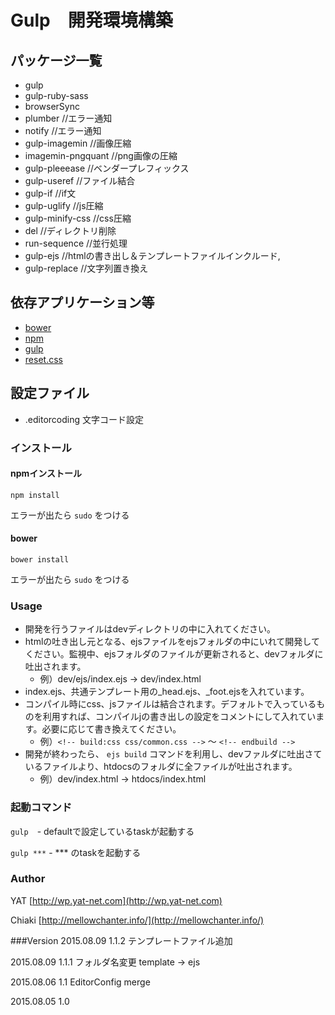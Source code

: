 # Gulp　開発環境構築

## パッケージ一覧
* gulp
* gulp-ruby-sass
* browserSync
* plumber //エラー通知
* notify //エラー通知
* gulp-imagemin //画像圧縮
* imagemin-pngquant //png画像の圧縮
* gulp-pleeease //ベンダープレフィックス
* gulp-useref //ファイル結合
* gulp-if //if文
* gulp-uglify //js圧縮
* gulp-minify-css //css圧縮
* del //ディレクトリ削除
* run-sequence //並行処理
* gulp-ejs //htmlの書き出し＆テンプレートファイルインクルード,
* gulp-replace //文字列置き換え

## 依存アプリケーション等

* [bower](http://bower.io/])
* [npm](https://www.npmjs.com/)
* [gulp](http://gulpjs.com/)
* [reset.css](http://meyerweb.com/eric/tools/css/reset/)

## 設定ファイル

* .editorcoding 文字コード設定


### インストール

#### npmインストール
` npm install `

エラーが出たら `sudo` をつける

#### bower
` bower install `

エラーが出たら `sudo` をつける

### Usage
* 開発を行うファイルはdevディレクトリの中に入れてください。
* htmlの吐き出し元となる、ejsファイルをejsフォルダの中にいれて開発してください。監視中、ejsフォルダのファイルが更新されると、devフォルダに吐出されます。
  * 例）dev/ejs/index.ejs → dev/index.html 
* index.ejs、共通テンプレート用の_head.ejs、_foot.ejsを入れています。
* コンパイル時にcss、jsファイルは結合されます。デフォルトで入っているものを利用すれば、コンパイルjの書き出しの設定をコメントにして入れています。必要に応じて書き換えてください。
  * 例）`<!-- build:css css/common.css -->` 〜 `<!-- endbuild -->`
* 開発が終わったら、 `ejs build` コマンドを利用し、devファルダに吐出さているファイルより、htdocsのフォルダに全ファイルが吐出されます。
  * 例）dev/index.html → htdocs/index.html 

### 起動コマンド
` gulp `　- defaultで設定しているtaskが起動する

` gulp *** ` - *** のtaskを起動する

### Author

YAT [http://wp.yat-net.com](http://wp.yat-net.com)

Chiaki [http://mellowchanter.info/](http://mellowchanter.info/)

###Version
2015.08.09 1.1.2 テンプレートファイル追加

2015.08.09 1.1.1 フォルダ名変更 template → ejs

2015.08.06 1.1 EditorConfig merge

2015.08.05 1.0



